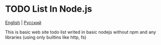 # TODO List In Node.js

[English](README.md) | [Русский](README.ru.md)


This is basic web site todo list writed in basic nodejs without npm and any libraries (using only builtins like http, fs)
